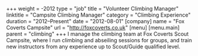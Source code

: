 +++
weight = -2012
type = "job"
title = "Volunteer Climbing Manager"
linktitle = "Campsite Climbing Manager"
category = "Climbing Experience"
duration = "2012–Present"
date = "2012-08-01"
[company]
  name = "Fox Coverts Campsite"
  url = "http://foxcoverts.co.uk"
[menu]
  [menu.main]
    parent = "climbing"
+++
I manage the climbing team at Fox Coverts Scout Campsite, where I run climbing and abseiling sessions for groups, and train new instructors from any experience up to Scout/Guide qualified level.
